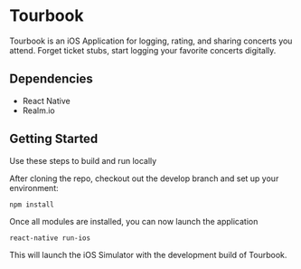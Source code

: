 # Tourbook

Tourbook is an iOS Application for logging, rating, and sharing concerts you attend. Forget ticket stubs, start logging your favorite concerts digitally.

## Dependencies

* React Native
* Realm.io

## Getting Started

Use these steps to build and run locally

After cloning the repo, checkout out the develop branch and set up your environment:

```npm install```

Once all modules are installed, you can now launch the application

```react-native run-ios```

This will launch the iOS Simulator with the development build of Tourbook.
